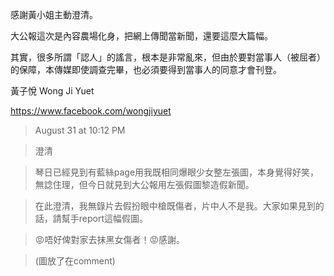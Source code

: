 感謝黃小姐主動澄清。

大公報這次是內容農場化身，把網上傳聞當新聞，還要這麼大篇幅。

其實，很多所謂「認人」的謠言，根本是非常亂來，但由於要對當事人（被屈者）的保障，本傳媒即使調查完畢，也必須要得到當事人的同意才會刊登。


黃子悅 Wong Ji Yuet

https://www.facebook.com/wongjiyuet

> August 31 at 10:12 PM

> 澄清

> 琴日已經見到有藍絲page用我既相同爆眼少女整左張圖，本身覺得好笑，無諗住理，但今日就見到大公報用左張假圖黎造假新聞。

> 在此澄清，我無錄片去假扮眼中槍既傷者，片中人不是我。大家如果見到的話，請幫手report這幅假圖。

> 😡唔好俾對家去抹黑女傷者！😡感謝。

> (圖放了在comment)